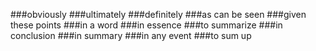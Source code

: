 ###obviously
###ultimately
###definitely
###as can be seen
###given these points
###in a word
###in essence
###to summarize
###in conclusion
###in summary
###in any event
###to sum up
